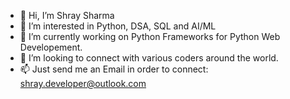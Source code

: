 - 👋 Hi, I’m Shray Sharma
- 👀 I’m interested in Python, DSA, SQL and AI/ML
- 🌱 I’m currently working on Python Frameworks for Python Web Developement.
- 💞️ I’m looking to connect with various coders around the world.
- 📫 Just send me an Email in order to connect: shray.developer@outlook.com


<!---
Developer-Shray/Developer-Shray is a ✨ special ✨ repository because its `README.md` (this file) appears on your GitHub profile.
You can click the Preview link to take a look at your changes.
--->
